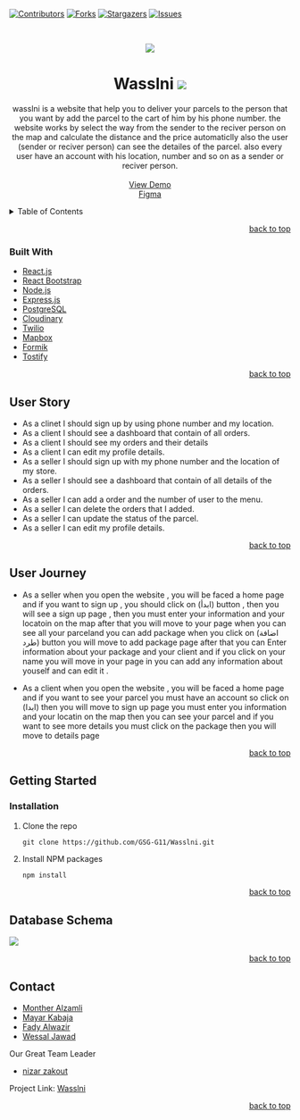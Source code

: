 <div id="top"></div>

[![Contributors][contributors-shield]][contributors-url]
[![Forks][forks-shield]][forks-url]
[![Stargazers][stars-shield]][stars-url]
[![Issues][issues-shield]][issues-url]


<!-- PROJECT LOGO -->
<br />
<div align="center">
    
![](https://i.imgur.com/CcZ37mM.png)

# Wasslni ![](https://i.imgur.com/5LJC22h.gif)

  <p align="center">
wasslni is a website that help you to deliver your parcels to the person that you want by add the parcel to the cart of him by his phone number. 
the website works by select the way from the sender to the reciver person on the map and calculate the distance and the price automaticlly also the user (sender or reciver person) can see the detailes of the parcel.
also every user have an account with his location, number and so on as a sender or reciver person.
    <br />
    <br />
        <a href="https://wasslni.herokuapp.com/">View Demo</a>
          <br />
      <a href="https://www.figma.com/file/aiNE7D3hhKHfbvlIKq37ra/Untitled">Figma</a>

  </p>
</div>



<!-- TABLE OF CONTENTS -->
<details>
  <summary>Table of Contents</summary>
  <ol>
    <li>
      <a href="#about-the-project">About The Project</a>
      <ul>
        <li><a href="#built-with">Built With</a></li>
        <li><a href="#user-journey">User Journey</a></li>
        <li><a href="#user-stories">User Stories</a></li>
      </ul>
    </li>
    <li>
      <a href="#getting-started">Getting Started</a>
      <ul>
        <li><a href="#prerequisites">Prerequisites</a></li>
        <li><a href="#installation">Installation</a></li>
      </ul>
    </li>
    <li><a href="#contact">Contact</a></li>
    <li><a href="#data-base">Database Schema</a></li>
  </ol>
</details>

<p align="right"><a href="#top">back to top</a></p>



### Built With 

* [React.js](https://reactjs.org/)
* [React Bootstrap](https://react-bootstrap.github.io/)
* [Node.js](https://nodejs.org/)
* [Express.js](https://expressjs.com/)
* [PostgreSQL](https://www.postgresql.org/)
* [Cloudinary](https://cloudinary.com/)
* [Twilio](https://www.twilio.com/)
* [Mapbox](https://docs.mapbox.com/mapbox-gl-js/guides/)
 * [Formik](https://formium.io/)
* [Tostify ](https://dan.com/buy-domain/tostify.com?redirected=true&tld=com)



<p align="right"><a href="#top">back to top</a></p>

## User Story
- As a clinet I should sign up by using phone number and my location.
- As a client I  should see a dashboard that contain of all orders.
- As a client I should see my orders and their details
- As a client I can edit my profile details.
- As a seller I should sign up with my phone number and the location of my store.
- As a seller I should see a dashboard that contain of all details of the orders.
- As a seller I can add a order and the number of user to the menu.
- As a seller I can delete the orders that I added.
- As a seller I can update the status of the parcel.
- As a seller I can edit my profile details.


<p align="right"><a href="#top">back to top</a></p>

## User Journey

- As a seller when you open the website , you will be faced a home page and if you want to sign up , you  should click on (ابدأ) button , then you will see a sign up page , then you must enter your information and your locatoin on the map after that you will move to your page when you can see all your parceland you can add package when you click on (اضافة طرد)
button you will move to add package page after that you can Enter information about your package and your client and if you click on your name you will move in your page in you can add any information about youself and can edit it . 

- As a client when you open the website , you will be faced a home page and if you want to see your parcel you must have an account so click on (ابدا) then you will move to sign up page you must enter you information and your locatin on the map then you can see your parcel and if you want to see more details you must click on the package then you will move to details page  

<p align="right"><a href="#top">back to top</a></p>


<!-- GETTING STARTED -->
## Getting Started

### Installation

1. Clone the repo
   ```
   git clone https://github.com/GSG-G11/Wasslni.git
   ```
2. Install NPM packages
   ```sh
   npm install
   ```

<p align="right"><a href="#top">back to top</a></p>


## Database Schema
![](https://i.imgur.com/ETJAbGm.png)


<p align="right"><a href="#top">back to top</a></p>


<!-- CONTACT -->
## Contact

* [Monther Alzamli](https://github.com/MontherIsmail)
* [Mayar Kabaja](https://github.com/mayar-kabaja)
* [Fady Alwazir](https://github.com/Fady-Alwazir)
* [Wessal Jawad](https://github.com/WessalJawad95)

Our Great Team Leader
* [nizar zakout](https://github.com/Nizar7zak)


Project Link: [Wasslni](https://github.com/GSG-G11/wasslni)

<p align="right"><a href="#top">back to top</a></p>


<!-- MARKDOWN LINKS & IMAGES -->
<!-- https://www.markdownguide.org/basic-syntax/#reference-style-links -->
[contributors-shield]: https://img.shields.io/github/contributors/GSG-G11/wasslni?style=for-the-badge
[contributors-url]: https://github.com/GSG-G11/wasslni/graphs/contributors
[forks-shield]: https://img.shields.io/github/forks/GSG-G11/wasslni?style=for-the-badge
[forks-url]: https://github.com/GSG-G11/wasslni/network/members
[stars-shield]: https://img.shields.io/github/stars/GSG-G11/wasslni?style=for-the-badge
[stars-url]: https://github.com/GSG-G11/wasslni/stargazers
[issues-shield]: https://img.shields.io/github/issues/GSG-G11/wasslni?style=for-the-badge
[issues-url]: https://github.com/GSG-G11/wasslni/issues
[product-screenshot]: images/screenshot.png